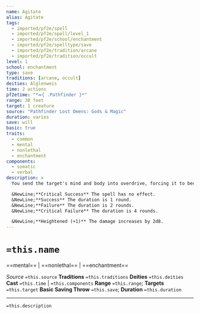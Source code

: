 ```yaml
---
name: Agitate
alias: Agitate
tags:
  - imported/pf2e/spell
  - imported/pf2e/spell/level_1
  - imported/pf2e/school/enchantment
  - imported/pf2e/spelltype/save
  - imported/pf2e/tradition/arcane
  - imported/pf2e/tradition/occult
level: 1
school: enchantment
type: save
traditions: [arcane, occult]
deities: Alglenweis
time: 2 actions
pf2etime: "*⬺{ .Pathfinder }*"
range: 30 feet
target: 1 creature
source: "Pathfinder Lost Omens: Gods & Magic"
duration: varies
save: will
basic: true
traits:
  - common
  - mental
  - nonlethal
  - enchantment
components:
  - somatic
  - verbal
description: >
  You send the target's mind and body into overdrive, forcing it to become restless and hyperactive. During the duration, the target must Stride, Fly, or Swim at least once each turn or take 2d8 mental damage that turn. The duration of this effect depends on the target's Will save. The GM might decide to add additional move actions to the list for creatures who possess only a more unusual form of movement.

  &NewLine;**Critical Success** The spell has no effect.
  &NewLine;**Success** The duration is 1 round.
  &NewLine;**Failure** The duration is 2 rounds.
  &NewLine;**Critical Failure** The duration is 4 rounds.

  &NewLine;**Heightened (+1)** The damage increases by 2d8.
---
```

# `=this.name`
==mental== | ==nonlethal== | ==enchantment==

*Source* `=this.source`
**Traditions** `=this.traditions`
**Deities** `=this.deities`
**Cast** `=this.time` | `=this.components`
**Range** `=this.range`; **Targets** `=this.target`
**Basic Saving Throw** `=this.save`; **Duration** `=this.duration`

***
`=this.description`
